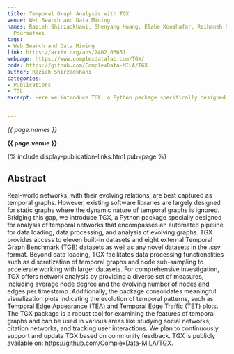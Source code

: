 ```yaml
---
title: Temporal Graph Analysis with TGX
venue: Web Search and Data Mining
names: Razieh Shirzadkhani, Shenyang Huang, Elahe Kooshafar, Reihaneh Rabbany, Farimah
  Poursafaei
tags:
- Web Search and Data Mining
link: https://arxiv.org/abs/2402.03651
webpage: https://www.complexdatalab.com/TGX/
code: https://github.com/ComplexData-MILA/TGX
author: Razieh Shirzadkhani
categories: 
- Publications
- TGL
excerpt: Here we introduce TGX, a Python package specifically designed for the analysis of temporal networks, addressing a gap in existing software libraries that primarily focus on static graphs. TGX provides an automated pipeline for data loading, processing, and analysis of evolving graphs, making it a robust tool for examining the features of temporal graphs. It includes functionalities for data processing, such as discretization of temporal graphs and node sub-sampling, and offers a variety of measures for network analysis, including average node degree and the evolving number of nodes and edges per timestamp. Additionally, TGX supports numerous temporal graph visualization plots and statistics out of the box, making it useful for studying social networks, citation networks, and tracking user interactions. 


---
```


*{{ page.names }}*

**{{ page.venue }}**

{% include display-publication-links.html pub=page %}

## Abstract

Real-world networks, with their evolving relations, are best captured as temporal graphs. However, existing software libraries are largely designed for static graphs where the dynamic nature of temporal graphs is ignored. Bridging this gap, we introduce TGX, a Python package specially designed for analysis of temporal networks that encompasses an automated pipeline for data loading, data processing, and analysis of evolving graphs. TGX provides access to eleven built-in datasets and eight external Temporal Graph Benchmark (TGB) datasets as well as any novel datasets in the .csv format. Beyond data loading, TGX facilitates data processing functionalities such as discretization of temporal graphs and node sub-sampling to accelerate working with larger datasets. For comprehensive investigation, TGX offers network analysis by providing a diverse set of measures, including average node degree and the evolving number of nodes and edges per timestamp. Additionally, the package consolidates meaningful visualization plots indicating the evolution of temporal patterns, such as Temporal Edge Appearance (TEA) and Temporal Edge Traffic (TET) plots. The TGX package is a robust tool for examining the features of temporal graphs and can be used in various areas like studying social networks, citation networks, and tracking user interactions. We plan to continuously support and update TGX based on community feedback. TGX is publicly available on: https://github.com/ComplexData-MILA/TGX.